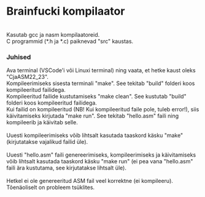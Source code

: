 # Brainfucki kompilaator
<br>
Kasutab gcc ja nasm kompilaatoreid.
<br>
C programmid (*.h ja *.c) paiknevad "src" kaustas.
<br>

### Juhised
Ava terminal (VSCode'i või Linuxi terminal) ning vaata, et hetke kaust oleks "CjaASM22_23".<br>
Kompileerimiseks sisesta terminali "make". See tekitab "build" folderi koos kompileeritud failidega.<br>
Kompileeritud failide kustutamiseks "make clean". See kustutab "build" folderi koos kompileeritud failidega.<br>
Kui failid on kompileeritud (NB! Kui kompileeritud faile pole, tuleb error!), siis käivitamiseks kirjutada "make run". See tekitab "hello.asm" faili ning kompileerib ja  käivitab selle.<br>
<br>
Uuesti kompileerimiseks võib lihtsalt kasutada taaskord käsku "make" (kirjutatakse vajalikud failid üle).
<br>
<br>
Uuesti "hello.asm" faili genereerimiseks, kompileerimiseks ja käivitamiseks võib lihtsalt kasutada taaskord käsku "make run" (ei pea vana "hello.asm" faili ära kustutama, see kirjutatakse lihtsalt üle).
<br>
<br>
Hetkel ei ole genereeritud ASM fail veel korrektne (ei kompileeru). Tõenäoliselt on probleem tsüklites.
